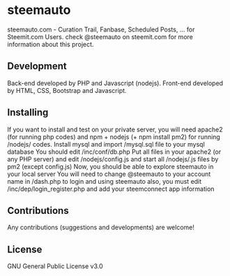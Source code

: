 # steemauto
steemauto.com - Curation Trail, Fanbase, Scheduled Posts, ... for Steemit.com Users.
check @steemauto on steemit.com for more information about this project.

## Development
Back-end developed by PHP and Javascript (nodejs).
Front-end developed by HTML, CSS, Bootstrap and Javascript.

## Installing
If you want to install and test on your private server, you will need apache2 (for running php codes)
and npm + nodejs (+ npm install pm2) for running /nodejs/ codes.
Install mysql and import /mysql.sql file to your mysql database
You should edit /inc/conf/db.php
Put all files in your apache2 (or any PHP server) and edit /nodejs/config.js and start all /nodejs/.js files by pm2 (except config.js)
Now, you should be able to explore steemauto in your local server
You will need to change @steemauto to your account name in /dash.php to login and using steemauto
also, you must edit /inc/dep/login_register.php and add your steemconnect app information

## Contributions
Any contributions (suggestions and developments) are welcome!

## License
GNU General Public License v3.0
